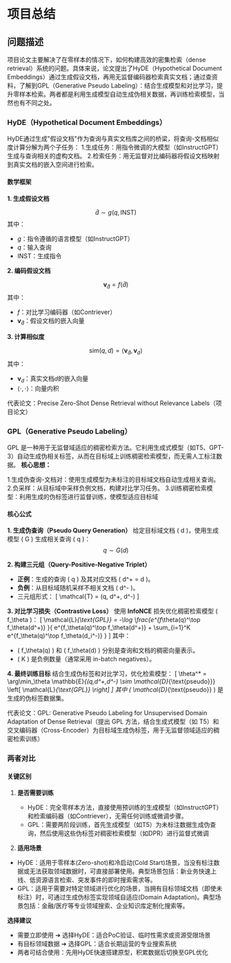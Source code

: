 # 项目总结

## 问题描述

项目论文主要解决了在零样本的情况下，如何构建高效的密集检索（dense retrieval）系统的问题。具体来说，论文提出了HyDE（Hypothetical Document Embeddings）通过生成假设文档，再用无监督编码器检索真实文档；通过查资料，了解到GPL（Generative Pseudo Labeling）：结合生成模型和对比学习，提升零样本检索。两者都是利用生成模型自动生成伪相关数据，再训练检索模型，当然也有不同之处。

### HyDE（Hypothetical Document Embeddings）

HyDE通过生成"假设文档"作为查询与真实文档库之间的桥梁，将查询-文档相似度计算分解为两个子任务：
1.生成任务：用指令微调的大模型（如InstructGPT）生成与查询相关的虚构文档。
2.检索任务：用无监督对比编码器将假设文档映射到真实文档的嵌入空间进行检索。

#### 数学框架

**1. 生成假设文档**

$$
\hat{d} \sim g(q, \text{INST})
$$
其中：
- $g$：指令遵循的语言模型（如InstructGPT）
- $q$：输入查询
- INST：生成指令

**2. 编码假设文档**

$$
\mathbf{v}_{\hat{d}} = f(\hat{d})
$$
其中：
- $f$：对比学习编码器（如Contriever）
- $\mathbf{v}_{\hat{d}}$：假设文档的嵌入向量

**3. 计算相似度**
 
$$
\text{sim}(q, d) = \langle \mathbf{v}_{\hat{d}}, \mathbf{v}_{d} \rangle
$$
其中：
- $\mathbf{v}_{d}$：真实文档$d$的嵌入向量
- $\langle \cdot, \cdot \rangle$：向量内积

代表论文：Precise Zero-Shot Dense Retrieval without Relevance Labels（项目论文）

### GPL（Generative Pseudo Labeling）

GPL 是一种用于无监督域适应的稠密检索方法。它利用生成式模型（如T5、GPT-3）自动生成伪相关标签，从而在目标域上训练稠密检索模型，而无需人工标注数据。
**核心思想：**

1.生成伪查询-文档对：使用生成模型为未标注的目标域文档自动生成相关查询。
2.负采样：从目标域中采样负例文档，构建对比学习任务。
3.训练稠密检索模型：利用生成的伪标签进行监督训练，使模型适应目标域

#### 核心公式

**1. 生成伪查询（Pseudo Query Generation）**
给定目标域文档 \( d \)，使用生成模型 \( G \) 生成相关查询 \( q \)：
$$
q \sim G(d)
$$

**2. 构建三元组（Query-Positive-Negative Triplet）**
- **正例**：生成的查询 \( q \) 及其对应文档 \( d^+ = d \)。
- **负例**：从目标域随机采样不相关文档 \( d^- \)。
- 三元组形式：
  \[
  \mathcal{T} = (q, d^+, d^-)
  \]

**3. 对比学习损失（Contrastive Loss）**
使用 **InfoNCE** 损失优化稠密检索模型 \( f_\theta \)：
\[
\mathcal{L}_{\text{GPL}} = -\log \frac{e^{f_\theta(q)^\top f_\theta(d^+)} }{ e^{f_\theta(q)^\top f_\theta(d^+)} + \sum_{i=1}^K e^{f_\theta(q)^\top f_\theta(d_i^-)} }
\]
其中：
- \( f_\theta(q) \) 和 \( f_\theta(d) \) 分别是查询和文档的稠密向量表示。
- \( K \) 是负例数量（通常采用 in-batch negatives）。

**4. 最终训练目标**
结合生成伪标签和对比学习，优化检索模型：
\[
\theta^* = \arg\min_\theta \mathbb{E}_{(q,d^+,d^-) \sim \mathcal{D}_{\text{pseudo}}} \left[ \mathcal{L}_{\text{GPL}} \right]
\]
其中 \( \mathcal{D}_{\text{pseudo}} \) 是生成的伪标签数据集。

代表论文：GPL: Generative Pseudo Labeling for Unsupervised Domain Adaptation of Dense Retrieval（提出 GPL 方法，结合生成式模型（如 T5）和交叉编码器（Cross-Encoder）为目标域生成伪标签，用于无监督领域适应的稠密检索训练）

### 两者对比

#### 关键区别

1. **是否需要训练**
   - HyDE：完全零样本方法，直接使用预训练的生成模型（如InstructGPT）和检索编码器（如Contriever），无需任何训练或微调步骤。
   - GPL：需要两阶段训练，首先生成模型（如T5）为未标注数据生成伪查询，然后使用这些伪标签对稠密检索模型（如DPR）进行监督式微调

2. **适用场景**
  - HyDE：适用于零样本(Zero-shot)和冷启动(Cold Start)场景，当没有标注数据或无法获取领域数据时，可直接部署使用。典型场景包括：新业务快速上线、低资源语言检索、突发事件的即时搜索需求等。
  - GPL：适用于需要对特定领域进行优化的场景，当拥有目标领域文档（即使未标注）时，可通过生成伪标签实现领域自适应(Domain Adaptation)。典型场景包括：金融/医疗等专业领域搜索、企业知识库定制化搜索等。

**选择建议**
  - 需要立即使用 ➔ 选择HyDE：适合PoC验证、临时性需求或资源受限场景
  - 有目标领域数据 ➔ 选择GPL：适合长期运营的专业搜索系统
  - 两者可结合使用：先用HyDE快速搭建原型，积累数据后切换至GPL优化